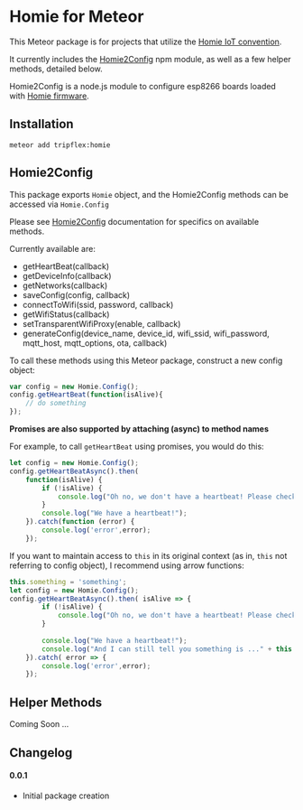 # Homie for Meteor

This Meteor package is for projects that utilize the [Homie IoT convention](https://github.com/marvinroger/homie).


It currently includes the [Homie2Config](https://github.com/tripflex/node-homie2-config) npm module, as well as a few helper methods, detailed below.

Homie2Config is a node.js module to configure esp8266 boards loaded with [Homie firmware](https://github.com/marvinroger/homie-esp8266).

## Installation
`meteor add tripflex:homie`

## Homie2Config
This package exports `Homie` object, and the Homie2Config methods can be accessed via `Homie.Config`

Please see [Homie2Config](https://github.com/tripflex/node-homie2-config) documentation for specifics on available methods.

Currently available are:
* getHeartBeat(callback)
* getDeviceInfo(callback)
* getNetworks(callback)
* saveConfig(config, callback)
* connectToWifi(ssid, password, callback)
* getWifiStatus(callback)
* setTransparentWifiProxy(enable, callback)
* generateConfig(device_name, device_id, wifi_ssid, wifi_password, mqtt_host, mqtt_options, ota, callback)

To call these methods using this Meteor package, construct a new config object:
```js
var config = new Homie.Config();
config.getHeartBeat(function(isAlive){
    // do something
});
```

**Promises are also supported by attaching (async) to method names**

For example, to call `getHeartBeat` using promises, you would do this:

```js
let config = new Homie.Config();
config.getHeartBeatAsync().then(
    function(isAlive) {
        if (!isAlive) {
            console.log("Oh no, we don't have a heartbeat! Please check the server url " + this.baseUrl);
        }
        console.log("We have a heartbeat!");
    }).catch(function (error) {
        console.log('error',error);
    });
```

If you want to maintain access to `this` in its original context (as in, `this` not referring to config object), I recommend using arrow functions:

```js
this.something = 'something';
let config = new Homie.Config();
config.getHeartBeatAsync().then( isAlive => {
        if (!isAlive) {
            console.log("Oh no, we don't have a heartbeat! Please check the server url " + config.baseUrl);
        }
        
        console.log("We have a heartbeat!");
        console.log("And I can still tell you something is ..." + this.something );
    }).catch( error => {
        console.log('error',error);
    });
```


## Helper Methods

Coming Soon ...

## Changelog

#### 0.0.1
- Initial package creation